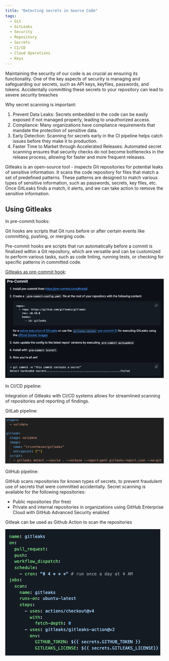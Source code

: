 ```yaml
---
title: "Detecting secrets in Source Code"
tags:
  - Git
  - GitLeaks
  - Security
  - Repository
  - Secrets
  - CI/CD
  - Cloud Operations
  - Keys
---
```

Maintaining the security of our code is as crucial as ensuring its functionality. One of the key aspects of security is managing and safeguarding our secrets, such as API keys, keyfiles, passwords, and tokens. Accidentally committing these secrets to your repository can lead to severe security breaches

Why secret scanning is important:

1. Prevent Data Leaks: Secrets embedded in the code can be easily exposed if not managed properly, leading to unauthorized access.
2. Compliance: Many organizations have compliance requirements that mandate the protection of sensitive data.
3. Early Detection: Scanning for secrets early in the CI pipeline helps catch issues before they make it to production.
4. Faster Time to Market through Accelerated Releases: Automated secret scanning ensures that security checks do not become bottlenecks in the release process, allowing for faster and more frequent releases.

Gitleaks is an open-source tool - inspects Git repositories for potential leaks of sensitive information. It scans the code repository for files that match a set of predefined patterns. These patterns are designed to match various types of sensitive information, such as passwords, secrets, key files, etc. Once GitLeaks finds a match, it alerts, and we can take action to remove the sensitive information.

## Using Gitleaks 

In pre-commit hooks:

Git hooks are scripts that Git runs before or after certain events like committing, pushing, or merging code.

Pre-commit hooks are scripts that run automatically before a commit is finalized within a Git repository, which are versatile and can be customized to perform various tasks, such as code linting, running tests, or checking for specific patterns in committed code.

[Gitleaks as pre-commit hook](https://github.com/gitleaks/gitleaks?tab=readme-ov-file#pre-commit):

![Pre Commit Hook](/assets/precommit.png)

In CI/CD pipeline: 

Integration of Gitleaks with CI/CD systems allows for streamlined scanning of repositories and reporting of findings.

GitLab pipeline: 

![GitLab](/assets/gitlab-gitleaks.png)

GitHub pipeline: 

GitHub scans repositories for known types of secrets, to prevent fraudulent use of secrets that were committed accidentally. Secret scanning is available for the following repositories:

* Public repositories (for free)
* Private and internal repositories in organizations using GitHub Enterprise Cloud with GitHub Advanced Security enabled

Gitleak can be used as Github Action to scan the repositories

![GitHub](/assets/github-gitleaks.png)
